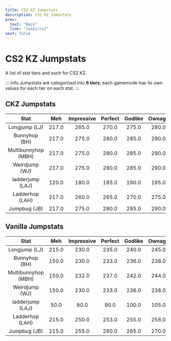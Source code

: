```yaml
---
title: CS2 KZ Jumpstats
description: CS2 KZ Jumpstats
prev:
  text: "Back"
  link: "/wiki/cs2"
next: false
---
```


# CS2 KZ Jumpstats

A list of stat tiers and such for CS2 KZ.

::: info
Jumpstats are categorized into **6 tiers**, each gamemode has its own values for each tier on each stat.
:::

## CKZ Jumpstats

|        Stat         |  Meh  | Impressive | Perfect | Godlike | Ownage | Wrecker |
| :-----------------: | :---: | :--------: | :-----: | :-----: | :----: | :-----: |
|    Longjump (LJ)    | 217.0 |   265.0    |  270.0  |  275.0  | 280.0  |  285.0  |
|    Bunnyhop (BH)    | 217.0 |   275.0    |  280.0  |  285.0  | 290.0  |  295.0  |
| Multibunnyhop (MBH) | 217.0 |   275.0    |  280.0  |  285.0  | 290.0  |  295.0  |
|   Weirdjump (WJ)    | 217.0 |   275.0    |  280.0  |  285.0  | 290.0  |  295.0  |
|  ladderjump (LAJ)   | 120.0 |   180.0    |  185.0  |  190.0  | 195.0  |  200.0  |
|   Ladderhop (LAH)   | 217.0 |   260.0    |  265.0  |  270.0  | 275.0  |  280.0  |
|    Jumpbug (JB)     | 217.0 |   275.0    |  280.0  |  285.0  | 290.0  |  295.0  |

## Vanilla Jumpstats

|        Stat         |  Meh  | Impressive | Perfect | Godlike | Ownage | Wrecker |
| :-----------------: | :---: | :--------: | :-----: | :-----: | :----: | :-----: |
|    Longjump (LJ)    | 215.0 |   230.0    |  235.0  |  240.0  | 245.0  |  248.0  |
|    Bunnyhop (BH)    | 150.0 |   230.0    |  233.0  |  236.0  | 238.0  |  240.0  |
| Multibunnyhop (MBH) | 150.0 |   232.0    |  237.0  |  242.0  | 244.0  |  246.0  |
|   Weirdjump (WJ)    | 150.0 |   230.0    |  233.0  |  236.0  | 238.0  |  240.0  |
|  ladderjump (LAJ)   | 50.0  |    80.0    |  90.0   |  100.0  | 105.0  |  108.0  |
|   Ladderhop (LAH)   | 215.0 |   250.0    |  253.0  |  255.0  | 258.0  |  261.0  |
|    Jumpbug (JB)     | 215.0 |   255.0    |  260.0  |  265.0  | 270.0  |  272.0  |
